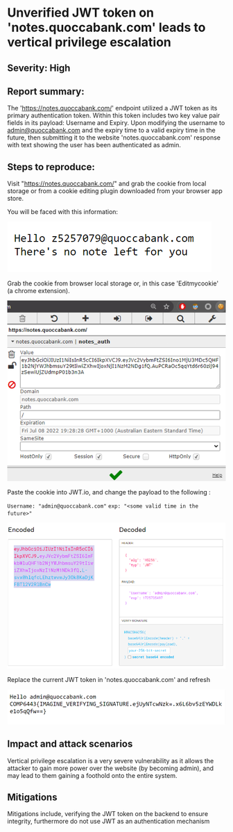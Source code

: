 # Unverified  JWT token on 'notes.quoccabank.com' leads to vertical privilege escalation

## Severity: High

## Report summary:

The 'https://notes.quoccabank.com/' endpoint utilized a JWT token as its primary authentication token. Within this token includes two key value pair fields in its payload: Username and Expiry. Upon modifying the username to admin@quoccabank.com and the expiry time to a valid expiry time in the future, then submitting it to the website 'notes.quoccabank.com' response with text showing the user has been authenticated as admin.

## Steps to reproduce:

Visit "https://notes.quoccabank.com/" and grab the cookie from local storage or from a cookie editing plugin downloaded from your browser app store.

You will be faced with this information:

![image-20210708191401772](./images/notes1.png)

Grab the cookie from browser local storage or, in this case 'Editmycookie' (a chrome extension).



![image-20210708192840810](./images/notes2.png)

Paste the cookie into JWT.io, and change the payload to the following :

`Username: "admin@quoccabank.com"` `exp: "<some valid time in the future>"`

![image-20210708193039288](./images/notes3.png)

Replace the current JWT token in 'notes.quoccabank.com' and refresh

![image-20210708193259502](./images/notes4.png)

## Impact and attack scenarios

Vertical privilege escalation is a very severe vulnerability as it allows the attacker to gain more power over the website (by becoming admin), and may lead to them gaining a foothold onto the entire system.

## Mitigations

Mitigations include, verifying the JWT token on the backend to ensure integrity, furthermore do not use JWT as an authentication mechanism